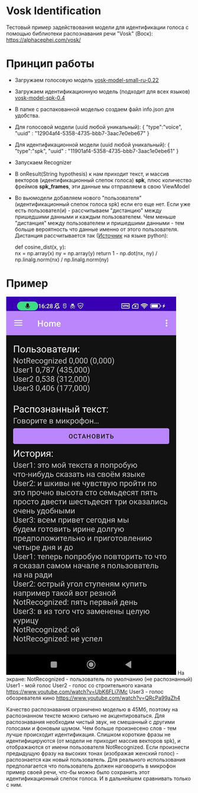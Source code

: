 
# Vosk Identification
Тестовый пример задействования модели для идентификации голоса с помощью библиотеки распознавания речи "Vosk" (Воск): https://alphacephei.com/vosk/

# Принцип работы
- Загружаем голосовую модель [vosk-model-small-ru-0.22](https://alphacephei.com/vosk/models/vosk-model-small-ru-0.22.zip)
- Загружаем идентификационную модель (подходит для всех языков) [vosk-model-spk-0.4](https://alphacephei.com/vosk/models/vosk-model-spk-0.4.zip)
- В папке с распакованной моделью создаем файл info.json для удобства.
- Для голосовой модели (uuid любой уникальный):
  {
  "type":"voice",
  "uuid" : "12904af4-5358-4735-bbb7-3aac7e0ebe67"
  }
- Для идентификационной модели (uuid любой уникальный):
  {
  "type":"spk",
  "uuid" : "11901af4-5358-4735-bbb7-3aac1e0ebe61"
  }
- Запускаем Recognizer
- В onResult(String hypothesis) к нам приходит текст, и массив векторов (идентификационный слепок голоса) **spk**, плюс количество фреймов **spk_frames**, эти данные мы отправляем в свою ViewModel
- Во вьюмодели добавляем нового "пользователя" (идентификационный слепок голоса spk) если его еще нет. Если уже есть пользовател(и) - рассчитываем "дистанцию" между пришедшими данными и каждым пользователем. Чем меньше "дистанция" между пользователем и пришедшими данными - тем больше вероятность что данные именно от этого пользователя.
  Дистанция рассчитывается так ([Источник](https://github.com/alphacep/vosk-api/blob/12f29a3415e4967e088ed09202bfb0007e5a1787/python/example/test_speaker.py#L26) на языке python):

  def cosine_dist(x, y):  
    nx = np.array(x)
    ny = np.array(y)
    return 1 - np.dot(nx, ny) / np.linalg.norm(nx) / np.linalg.norm(ny)

# Пример
![screen1.jpg](images/screen1.jpg)
На экране:
NotRecognized - пользователь по умолчанию (не распознанный)
User1 - мой голос
User2 - голос со строительного канала https://www.youtube.com/watch?v=UbK6FLi7iMc
User3 - голос обозревателя кино https://www.youtube.com/watch?v=QRcPa99aZh4

Качество распознавания ограничено моделью в 45Мб, поэтому на распознанном тексте можно сильно не акцентироваться.
Для распознавания необходим чистый звук, не смешанный с другими голосами и фоновым шумом. Чем больше произнесено слов - тем лучше происходит идентификация. Слишком короткие фразы не идентифицируются (от модели не приходит массив векторов spk), и отображаются от имени пользователя NotRecognized.
Если произнести предыдущую фразу на высоких тонах (изображая женский голос) - распознается как новый пользователь.
Для реального использования предполагается что пользователь должен наговорить в микрофон пример своей речи, что-бы можно было сохранить этот идентификационный слепок голоса. И в дальнейшем сравнивать только с ним.